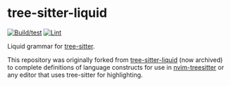 # tree-sitter-liquid

[![Build/test](https://github.com/hankthetank27/tree-sitter-liquid/actions/workflows/ci.yml/badge.svg)](https://github.com/hankthetank27/tree-sitter-liquid/actions/workflows/ci.yml)
[![Lint](https://github.com/hankthetank27/tree-sitter-liquid/actions/workflows/lint.yml/badge.svg)](https://github.com/hankthetank27/tree-sitter-liquid/actions/workflows/lint.yml)

Liquid grammar for [tree-sitter](https://github.com/tree-sitter/tree-sitter).

This repository was originally forked from [tree-sitter-liquid](https://github.com/Shopify/tree-sitter-liquid.git) (now archived) to complete definitions of language constructs for use in [nvim-treesitter](https://github.com/nvim-treesitter/nvim-treesitter) or any editor that uses tree-sitter for highlighting.
